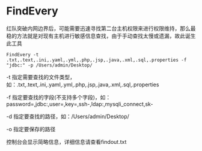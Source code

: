 # FindEvery
红队突破内网边界后，可能需要迅速寻找第二台主机权限来进行权限维持，那么最稳的方法就是对现有主机进行敏感信息查找，由于手动查找太慢或遗漏，故此诞生此工具
```
FindEvery -t .txt,.text,.ini,.yaml,.yml,.php,.jsp,.java,.xml,.sql,.properties -f "jdbc:" -p /Users/admin/Desktop/
```
-t 指定需要查找的文件类型，如：.txt,.text,.ini,.yaml,.yml,.php,.jsp,.java,.xml,.sql,.properties

-f 指定要查找的字段(不支持多个字段)，如：password=,jdbc:,user=,key=,ssh-,ldap:,mysqli_connect,sk-

-d 指定要查找的路径，如：/Users/admin/Desktop/

-o 指定要保存的路径

控制台会显示简略信息，详细信息请查看findout.txt
